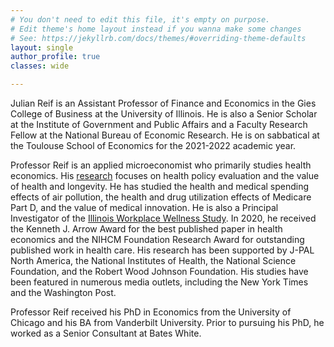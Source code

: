 ```yaml
---
# You don't need to edit this file, it's empty on purpose.
# Edit theme's home layout instead if you wanna make some changes
# See: https://jekyllrb.com/docs/themes/#overriding-theme-defaults
layout: single
author_profile: true
classes: wide

---
```


Julian Reif is an Assistant Professor of Finance and Economics in the Gies College of Business at the University of Illinois. He is also a Senior Scholar at the Institute of Government and Public Affairs and a Faculty Research Fellow at the National Bureau of Economic Research. He is on sabbatical at the Toulouse School of Economics for the 2021-2022 academic year.

Professor Reif is an applied microeconomist who primarily studies health economics. His [research](/research/reif.research.2020.05.pdf) focuses on health policy evaluation and the value of health and longevity. He has studied the health and medical spending effects of air pollution, the health and drug utilization effects of Medicare Part D, and the value of medical innovation. He is also a Principal Investigator of the [Illinois Workplace Wellness Study](http://www.nber.org/workplacewellness/). In 2020, he received the Kenneth J. Arrow Award for the best published paper in health economics and the NIHCM Foundation Research Award for outstanding published work in health care. His research has been supported by J-PAL North America, the National Institutes of Health, the National Science Foundation, and the Robert Wood Johnson Foundation. His studies have been featured in numerous media outlets, including the New York Times and the Washington Post.

Professor Reif received his PhD in Economics from the University of Chicago and his BA from Vanderbilt University. Prior to pursuing his PhD, he worked as a Senior Consultant at Bates White.




